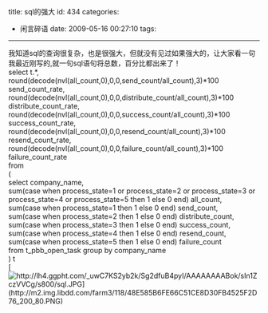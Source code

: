 title: sql的强大
id: 434
categories:
  - 闲言碎语
date: 2009-05-16 00:27:10
tags:
---

我知道sql的查询很复杂，也是很强大，但就没有见过如果强大的，让大家看一句我最近刚写的,就一句sql语句将总数，百分比都出来了！
</br>select t.*,
</br>round(decode(nvl(all_count,0),0,0,send_count/all_count),3)*100 send_count_rate,
</br>round(decode(nvl(all_count,0),0,0,distribute_count/all_count),3)*100 distribute_count_rate,
</br>round(decode(nvl(all_count,0),0,0,success_count/all_count),3)*100 success_count_rate,
</br>round(decode(nvl(all_count,0),0,0,resend_count/all_count),3)*100 resend_count_rate,
</br>round(decode(nvl(all_count,0),0,0,failure_count/all_count),3)*100 failure_count_rate
</br>from
</br>(
</br>select company_name,
</br>sum(case when process_state=1 or process_state=2 or process_state=3 or process_state=4 or process_state=5 then 1 else 0 end) all_count,
</br>sum(case when process_state=1 then 1 else 0 end) send_count,
</br>sum(case when process_state=2 then 1 else 0 end) distribute_count,
</br>sum(case when process_state=3 then 1 else 0 end) success_count,
</br>sum(case when process_state=4 then 1 else 0 end) resend_count,
</br>sum(case when process_state=5 then 1 else 0 end) failure_count
</br>from t_pbb_open_task group by company_name
</br>) t
</br>[![http://lh4.ggpht.com/_uwC7KS2yb2k/Sg2dfuB4pyI/AAAAAAAABok/sIn1ZczVVCg/s800/sql.JPG](http://m2.img.libdd.com/farm3/118/48E585B6FE66C51CE8D30FB4525F2D76_200_80.PNG)</img>](http://lh4.ggpht.com/_uwC7KS2yb2k/Sg2dfuB4pyI/AAAAAAAABok/sIn1ZczVVCg/s800/sql.JPG)